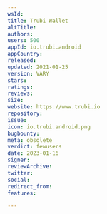```yaml
---
wsId: 
title: Trubi Wallet
altTitle: 
authors: 
users: 500
appId: io.trubi.android
appCountry: 
released: 
updated: 2021-01-25
version: VARY
stars: 
ratings: 
reviews: 
size: 
website: https://www.trubi.io
repository: 
issue: 
icon: io.trubi.android.png
bugbounty: 
meta: obsolete
verdict: fewusers
date: 2023-01-16
signer: 
reviewArchive: 
twitter: 
social: 
redirect_from: 
features: 

---
```


